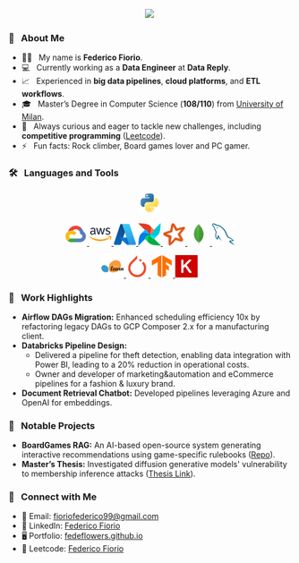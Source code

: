 <p align="center">
  <!-- Typing SVG by DenverCoder1 - https://github.com/DenverCoder1/readme-typing-svg -->
  <a href="https://github.com/DenverCoder1/readme-typing-svg">
    <img src="https://readme-typing-svg.demolab.com/?lines=Welcome%20to%20my%20GitHub%20Profile!&font=Fira%20Code&center=true&width=440&height=45&color=0476D0&vCenter=true&pause=900&size=25"/> 
  </a>
</p>

### 🦚 &nbsp; About Me
- 🙋‍♂️ &nbsp; My name is **Federico Fiorio**.  
- 💻 &nbsp; Currently working as a **Data Engineer** at **Data Reply**.  
- 📈 &nbsp; Experienced in **big data pipelines**, **cloud platforms**, and **ETL workflows**.  
- 🎓 &nbsp; Master’s Degree in Computer Science (**108/110**) from [University of Milan](https://www.unimi.it/).  
- 🧠 &nbsp; Always curious and eager to tackle new challenges, including **competitive programming** ([Leetcode](https://leetcode.com/u/FedericoFiorio/)).  
- ⚡ &nbsp; Fun facts: Rock climber, Board games lover and PC gamer.  

### 🛠️ &nbsp; Languages and Tools
<p align="center">
  <a href="https://www.python.org" target="_blank"> <img src="https://raw.githubusercontent.com/devicons/devicon/master/icons/python/python-original.svg" alt="Python" width="40" height="40"> </a>
</p>

<p align="center">
  <a href="https://cloud.google.com/" target="_blank"> <img src="https://raw.githubusercontent.com/devicons/devicon/master/icons/googlecloud/googlecloud-original.svg" alt="Google Cloud" width="40" height="40"/> </a> 
  <a href="https://aws.amazon.com/" target="_blank"> <img src="https://raw.githubusercontent.com/devicons/devicon/master/icons/amazonwebservices/amazonwebservices-original-wordmark.svg" alt="AWS" width="40" height="40"/> </a>
  <a href="https://azure.microsoft.com/" target="_blank"> <img src="https://raw.githubusercontent.com/devicons/devicon/master/icons/azure/azure-original.svg" alt="Azure" width="40" height="40"/> </a>
  <a href="https://airflow.apache.org/" target="_blank"> <img src="https://raw.githubusercontent.com/devicons/devicon/master/icons/apacheairflow/apacheairflow-original.svg" alt="Apache Airflow" width="40" height="40"/> </a>
  <a href="https://spark.apache.org/" target="_blank"> <img src="https://raw.githubusercontent.com/devicons/devicon/master/icons/apachespark/apachespark-original.svg" alt="Apache Spark" width="40" height="40"/> </a>
  <a href="https://www.mongodb.com/it-it" target="_blank"> 
  <img src="https://raw.githubusercontent.com/devicons/devicon/master/icons/mongodb/mongodb-original.svg" alt="Mongodb" width="40" height="40"/> </a>
  <a href="https://www.mysql.com/it/" target="_blank"> 
  <img src="https://raw.githubusercontent.com/devicons/devicon/master/icons/mysql/mysql-original.svg" alt="SQL" width="40" height="40"/> </a>
</p>



<p align="center">
  <a href="https://scikit-learn.org/" target="_blank"> <img src="https://raw.githubusercontent.com/devicons/devicon/master/icons/scikitlearn/scikitlearn-original.svg" alt="Scikit-learn" width="40" height="40"/> </a> 
  <a href="https://pytorch.org/" target="_blank"> <img src="https://raw.githubusercontent.com/devicons/devicon/master/icons/pytorch/pytorch-original.svg" alt="PyTorch" width="40" height="40"/> </a> 
  <a href="https://www.tensorflow.org" target="_blank"> <img src="https://raw.githubusercontent.com/devicons/devicon/master/icons/tensorflow/tensorflow-original.svg" alt="TensorFlow" width="40" height="40"/> </a>
  <a href="https://keras.io/" target="_blank"> <img src="https://raw.githubusercontent.com/devicons/devicon/master/icons/keras/keras-original.svg" alt="Keras" width="40" height="40"/> </a>
</p>

### 💼 &nbsp; Work Highlights
- **Airflow DAGs Migration:** Enhanced scheduling efficiency 10x by refactoring legacy DAGs to GCP Composer 2.x for a manufacturing client.  
- **Databricks Pipeline Design:**  
  - Delivered a pipeline for theft detection, enabling data integration with Power BI, leading to a 20% reduction in operational costs.  
  - Owner and developer of marketing&automation and eCommerce pipelines for a fashion & luxury brand.  
- **Document Retrieval Chatbot:** Developed pipelines leveraging Azure and OpenAI for embeddings.

### 🌟 &nbsp; Notable Projects
- **BoardGames RAG:** An AI-based open-source system generating interactive recommendations using game-specific rulebooks ([Repo](https://github.com/fedeflowers/RAG_BGG)).  
- **Master’s Thesis:** Investigated diffusion generative models' vulnerability to membership inference attacks ([Thesis Link](https://github.com/fedeflowers/Thesis)).  

### 🤝 &nbsp; Connect with Me
- 📧 Email: [fioriofederico99@gmail.com](mailto:fioriofederico99@gmail.com)  
- 💼 LinkedIn: [Federico Fiorio](https://www.linkedin.com/in/federico-fiorio-952403227/)  
- 🖥️ Portfolio: [fedeflowers.github.io](https://fedeflowers.github.io/)  
- 🧩 Leetcode: [Federico Fiorio](https://leetcode.com/u/FedericoFiorio/)  
